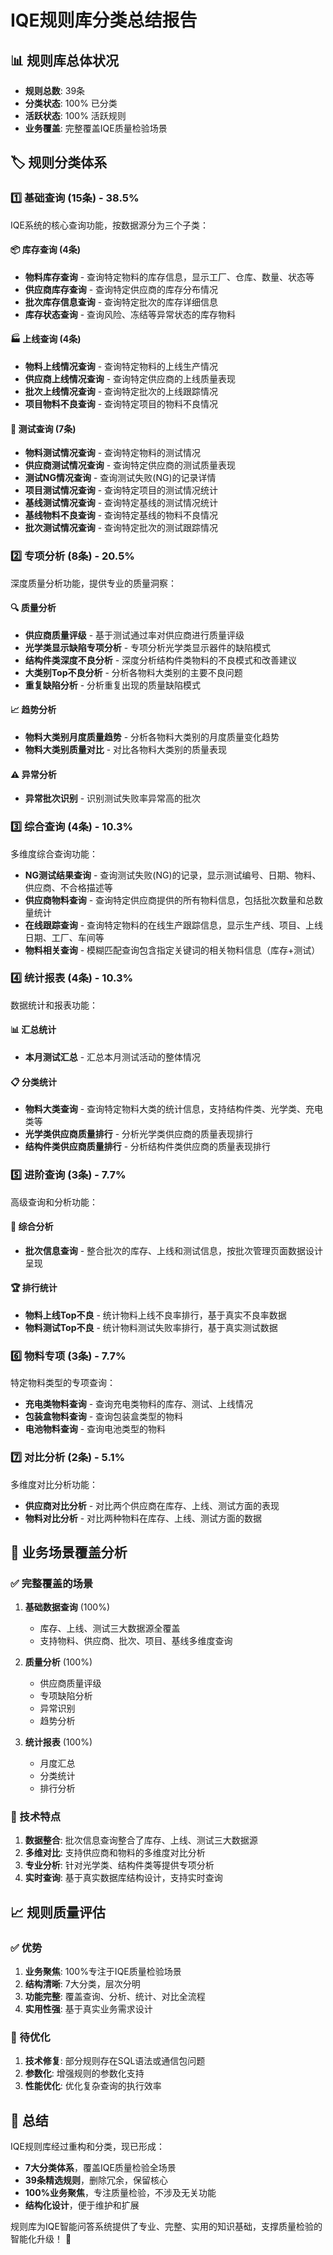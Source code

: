 # IQE规则库分类总结报告

## 📊 规则库总体状况

- **规则总数**: 39条
- **分类状态**: 100% 已分类
- **活跃状态**: 100% 活跃规则
- **业务覆盖**: 完整覆盖IQE质量检验场景

## 🏷️ 规则分类体系

### 1️⃣ 基础查询 (15条) - 38.5%

IQE系统的核心查询功能，按数据源分为三个子类：

#### 📦 库存查询 (4条)
- **物料库存查询** - 查询特定物料的库存信息，显示工厂、仓库、数量、状态等
- **供应商库存查询** - 查询特定供应商的库存分布情况
- **批次库存信息查询** - 查询特定批次的库存详细信息
- **库存状态查询** - 查询风险、冻结等异常状态的库存物料

#### 🏭 上线查询 (4条)
- **物料上线情况查询** - 查询特定物料的上线生产情况
- **供应商上线情况查询** - 查询特定供应商的上线质量表现
- **批次上线情况查询** - 查询特定批次的上线跟踪情况
- **项目物料不良查询** - 查询特定项目的物料不良情况

#### 🧪 测试查询 (7条)
- **物料测试情况查询** - 查询特定物料的测试情况
- **供应商测试情况查询** - 查询特定供应商的测试质量表现
- **测试NG情况查询** - 查询测试失败(NG)的记录详情
- **项目测试情况查询** - 查询特定项目的测试情况统计
- **基线测试情况查询** - 查询特定基线的测试情况统计
- **基线物料不良查询** - 查询特定基线的物料不良情况
- **批次测试情况查询** - 查询特定批次的测试跟踪情况

### 2️⃣ 专项分析 (8条) - 20.5%

深度质量分析功能，提供专业的质量洞察：

#### 🔍 质量分析
- **供应商质量评级** - 基于测试通过率对供应商进行质量评级
- **光学类显示缺陷专项分析** - 专项分析光学类显示器件的缺陷模式
- **结构件类深度不良分析** - 深度分析结构件类物料的不良模式和改善建议
- **大类别Top不良分析** - 分析各物料大类别的主要不良问题
- **重复缺陷分析** - 分析重复出现的质量缺陷模式

#### 📈 趋势分析
- **物料大类别月度质量趋势** - 分析各物料大类别的月度质量变化趋势
- **物料大类别质量对比** - 对比各物料大类别的质量表现

#### ⚠️ 异常分析
- **异常批次识别** - 识别测试失败率异常高的批次

### 3️⃣ 综合查询 (4条) - 10.3%

多维度综合查询功能：

- **NG测试结果查询** - 查询测试失败(NG)的记录，显示测试编号、日期、物料、供应商、不合格描述等
- **供应商物料查询** - 查询特定供应商提供的所有物料信息，包括批次数量和总数量统计
- **在线跟踪查询** - 查询特定物料的在线生产跟踪信息，显示生产线、项目、上线日期、工厂、车间等
- **物料相关查询** - 模糊匹配查询包含指定关键词的相关物料信息（库存+测试）

### 4️⃣ 统计报表 (4条) - 10.3%

数据统计和报表功能：

#### 📊 汇总统计
- **本月测试汇总** - 汇总本月测试活动的整体情况

#### 📋 分类统计
- **物料大类查询** - 查询特定物料大类的统计信息，支持结构件类、光学类、充电类等
- **光学类供应商质量排行** - 分析光学类供应商的质量表现排行
- **结构件类供应商质量排行** - 分析结构件类供应商的质量表现排行

### 5️⃣ 进阶查询 (3条) - 7.7%

高级查询和分析功能：

#### 🔗 综合分析
- **批次信息查询** - 整合批次的库存、上线和测试信息，按批次管理页面数据设计呈现

#### 🏆 排行统计
- **物料上线Top不良** - 统计物料上线不良率排行，基于真实不良率数据
- **物料测试Top不良** - 统计物料测试失败率排行，基于真实测试数据

### 6️⃣ 物料专项 (3条) - 7.7%

特定物料类型的专项查询：

- **充电类物料查询** - 查询充电类物料的库存、测试、上线情况
- **包装盒物料查询** - 查询包装盒类型的物料
- **电池物料查询** - 查询电池类型的物料

### 7️⃣ 对比分析 (2条) - 5.1%

多维度对比分析功能：

- **供应商对比分析** - 对比两个供应商在库存、上线、测试方面的表现
- **物料对比分析** - 对比两种物料在库存、上线、测试方面的数据

## 🎯 业务场景覆盖分析

### ✅ 完整覆盖的场景

1. **基础数据查询** (100%)
   - 库存、上线、测试三大数据源全覆盖
   - 支持物料、供应商、批次、项目、基线多维度查询

2. **质量分析** (100%)
   - 供应商质量评级
   - 专项缺陷分析
   - 异常识别
   - 趋势分析

3. **统计报表** (100%)
   - 月度汇总
   - 分类统计
   - 排行分析

### 🔧 技术特点

1. **数据整合**: 批次信息查询整合了库存、上线、测试三大数据源
2. **多维对比**: 支持供应商和物料的多维度对比分析
3. **专业分析**: 针对光学类、结构件类等提供专项分析
4. **实时查询**: 基于真实数据库结构设计，支持实时查询

## 📈 规则质量评估

### ✅ 优势

1. **业务聚焦**: 100%专注于IQE质量检验场景
2. **结构清晰**: 7大分类，层次分明
3. **功能完整**: 覆盖查询、分析、统计、对比全流程
4. **实用性强**: 基于真实业务需求设计

### 🔧 待优化

1. **技术修复**: 部分规则存在SQL语法或通信包问题
2. **参数化**: 增强规则的参数化支持
3. **性能优化**: 优化复杂查询的执行效率

## 🎉 总结

IQE规则库经过重构和分类，现已形成：
- **7大分类体系**，覆盖IQE质量检验全场景
- **39条精选规则**，删除冗余，保留核心
- **100%业务聚焦**，专注质量检验，不涉及无关功能
- **结构化设计**，便于维护和扩展

规则库为IQE智能问答系统提供了专业、完整、实用的知识基础，支撑质量检验的智能化升级！ 🚀
